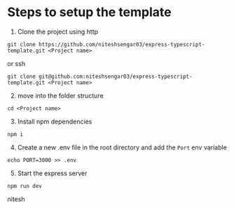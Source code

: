# Steps to setup the template

1. Clone the project 
using http
```
git clone https://github.com/niteshsengar03/express-typescript-template.git <Project name>
```
or ssh
```
git clone git@github.com:niteshsengar03/express-typescript-template.git <Project name>
```

2. move into the folder structure
```
cd <Project name>
```

3. Install npm dependencies
```
npm i
```

4. Create a new .env file in the root directory and add the `Port` env variable
```
echo PORT=3000 >> .env
```

5. Start the express server
```
npm run dev
```

nitesh